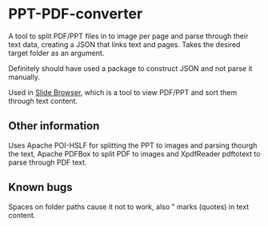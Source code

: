 # PPT-PDF-converter
A tool to split PDF/PPT files in to image per page and parse through their text data, creating a JSON that links text and pages. Takes the desired target folder as an argument.

Definitely should have used a package to construct JSON and not parse it manually.

Used in [Slide Browser](https://github.com/eetusa/SlideBrowser), which is a tool to view PDF/PPT and sort them through text content.

## Other information
Uses Apache POI-HSLF for splitting the PPT to images and parsing thourgh the text, Apache PDFBox to split PDF to images and XpdfReader pdftotext to parse through PDF text.

## Known bugs
Spaces on folder paths cause it not to work, also " marks (quotes) in text content. 

